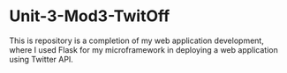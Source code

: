 # Unit-3-Mod3-TwitOff
This is repository is a completion of my web application development, where I used Flask for my microframework in deploying a web application using Twitter API.
